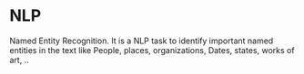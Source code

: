 # NLP
Named Entity Recognition.
It is a NLP task to identify important named entities in the text like People, places, organizations, Dates, states, works of art, ..
